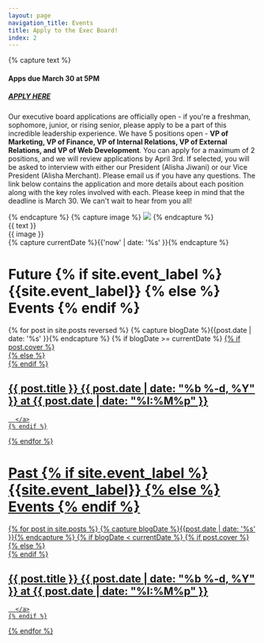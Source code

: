 ```yaml
---
layout: page
navigation_title: Events
title: Apply to the Exec Board!
index: 2
---
```

<div class="row">
<div class="col-md-12 col-sm-12">
{% capture text %}
<h4>
  <b>Apps due March 30 at 5PM</b>
</h4>  
<h5 class="center bold">
  <a href="https://docs.google.com/forms/d/1lSdddbWcUiZGIiSqDwlFFIo0mJmKHs4AP-ZpgT93w5Q/edit">APPLY HERE</a>
</h5>
<p>
  Our executive board applications are officially open - if you're a freshman, sophomore, junior, or rising senior, please apply to be a part of this incredible leadership experience. We have 5 positions open - <b>VP of Marketing, VP of Finance, VP of Internal Relations, VP of External Relations, and VP of Web Development</b>. You can apply for a maximum of 2 positions, and we will review applications by April 3rd. If selected, you will be asked to interview with either our President (Alisha Jiwani) or our Vice President (Alisha Merchant). Please email us if you have any questions. The link below contains the application and more details about each position along with the key roles involved with each. Please keep in mind that the deadline is March 30. We can't wait to hear from you all!
</p>
{% endcapture %}
{% capture image %}
<img src="http://ugasbi.weebly.com/uploads/8/0/8/1/80816214/exec-1_1_orig.png">
{% endcapture %}
<div class="row">
  <div class="col-md-6 col-sm-12">
    {{ text }}
  </div>
  <div class="col-md-6 col-sm-12 sm-offset">
    {{ image }}
  </div>
</div>
</div>
</div>

<div class="row top-offset">
{% capture currentDate %}{{'now' | date: '%s' }}{% endcapture %}
<div class="clearfix">
  <h1 class="event-time-heading fix-top">Future {% if site.event_label %} {{site.event_label}} {% else %} Events {% endif %} </h1>
  {% for post in site.posts reversed %}
  {% capture blogDate %}{{post.date | date: '%s' }}{% endcapture %}
  {% if blogDate >= currentDate %}
    <a href="{{ post.url | prepend: site.baseurl }}">
      {% if post.cover %}
        <div class="event-square" style="background-image:url({{post.cover}});">
        {% else %}
          <div class="event-square" style="background-image:url(http://evento.io/img/cover.jpg);">
          {% endif %}
          <h2>{{ post.title }} <span>{{ post.date | date: "%b %-d, %Y" }} at {{ post.date | date: "%I:%M%p" }}</span></h2>
          <div class='event-square-overlay'></div>
        </div>
        
      </a>
    {% endif %}
  {% endfor %}
</div>
<div class="clearfix">
  <h1 class="event-time-heading">Past {% if site.event_label %} {{site.event_label}} {% else %} Events {% endif %} </h1>
  {% for post in site.posts %}
  {% capture blogDate %}{{post.date | date: '%s' }}{% endcapture %}
  {% if blogDate < currentDate %}
    <a href="{{ post.url | prepend: site.baseurl }}">
      {% if post.cover %}
        <div class="event-square" style="background-image:url({{post.cover}});">
        {% else %}
          <div class="event-square" style="background-image:url(http://app-beacon.com/wp-content/uploads/2015/05/events.jpg);">
          {% endif %}
          <h2>{{ post.title }} <span>{{ post.date | date: "%b %-d, %Y" }}  at {{ post.date | date: "%I:%M%p" }}</span></h2>
          <div class='event-square-overlay'></div>
        </div>
        
      </a>
    {% endif %}
  {% endfor %}
</div>
</div>